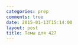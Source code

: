 ```yaml
---
categories: prep
comments: true
date: 2015-01-13T15:14:00
layout: post
title: Темы для 427
---
```


